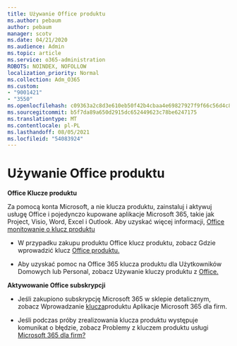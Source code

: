 ```yaml
---
title: Używanie Office produktu
ms.author: pebaum
author: pebaum
manager: scotv
ms.date: 04/21/2020
ms.audience: Admin
ms.topic: article
ms.service: o365-administration
ROBOTS: NOINDEX, NOFOLLOW
localization_priority: Normal
ms.collection: Adm_O365
ms.custom:
- "9001421"
- "3550"
ms.openlocfilehash: c09363a2c8d3e610eb50f42b4cbaa4e69827927f9f66c56d4c88b7ede3d85126
ms.sourcegitcommit: b5f7da89a650d2915dc652449623c78be6247175
ms.translationtype: MT
ms.contentlocale: pl-PL
ms.lasthandoff: 08/05/2021
ms.locfileid: "54083924"
---
```

# <a name="using-office-product-keys"></a>Używanie Office produktu

**Office Klucze produktu**

Za pomocą konta Microsoft, a nie klucza produktu, zainstaluj i aktywuj usługę Office i pojedynczo kupowane aplikacje Microsoft 365, takie jak Project, Visio, Word, Excel i Outlook. Aby uzyskać więcej informacji, [Office monitowanie o klucz produktu](https://support.office.com/article/12a5763a-d45c-4685-8c95-a44500213759?ui=en-US&rs=en-US&ad=US#bkmk_promptforpkey)

- W przypadku zakupu produktu Office klucz produktu, zobacz Gdzie wprowadzić klucz [Office produktu.](https://support.office.com/article/Where-to-enter-your-Office-product-key-0a82e5ae-739e-4b92-a6f4-2ec780c185db)

- Aby uzyskać pomoc na Office 365 klucza produktu dla Użytkowników Domowych lub Personal, zobacz Używanie kluczy produktu z [Office.](https://support.office.com/article/using-product-keys-with-office-12a5763a-d45c-4685-8c95-a44500213759)

**Aktywowanie Office subskrypcji** 

- Jeśli zakupiono subskrypcję Microsoft 365 w sklepie detalicznym, zobacz Wprowadzanie [klucza](https://docs.microsoft.com/microsoft-365/commerce/enter-your-product-key)produktu Aplikacje Microsoft 365 dla firm.

- Jeśli podczas próby zrealizowania klucza produktu występuje komunikat o błędzie, zobacz Problemy z kluczem produktu usługi [Microsoft 365 dla firm?](https://docs.microsoft.com/microsoft-365/commerce/product-key-errors-and-solutions)
